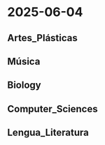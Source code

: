 # 2025-06-04 <!-- markmap: foldAll -->

## Artes_Plásticas

## Música

## Biology

## Computer_Sciences

## Lengua_Literatura

